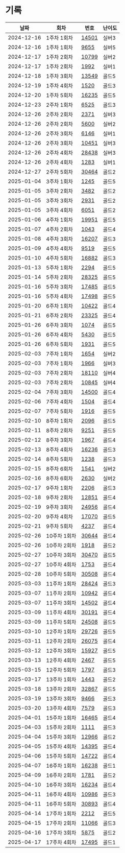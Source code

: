 # 기록

|날짜|회차|번호|난이도|
|--|--|--|--
|2024-12-16|1주차 1회차|[14501](/hjk0761/14501/README.md)|실버3|
|2024-12-16|1주차 1회차|[9655](/hjk0761/09655/README.md)|실버5|
|2024-12-17|1주차 2회차|[10799](/hjk0761/10799/README.md)|실버2|
|2024-12-17|1주차 2회차|[1992](/hjk0761/01992/README.md)|실버1|
|2024-12-18|1주차 3회차|[13549](/hjk0761/13549/README.md)|골드5|
|2024-12-19|1주차 4회차|[1520](/hjk0761/01520/README.md)|골드3|
|2024-12-20|1주차 5회차|[16235](/hjk0761/16235/README.md)|골드5|
|2024-12-23|2주차 1회차|[6525](/hjk0761/06525/README.md)|골드3|
|2024-12-26|2주차 2회차|[2371](/hjk0761/02371/README.md)|실버3|
|2024-12-26|2주차 2회차|[5600](/hjk0761/05600/README.md)|실버2|
|2024-12-26|2주차 3회차|[6146](/hjk0761/06146/README.md)|실버1|
|2024-12-26|2주차 3회차|[10451](/hjk0761/10451/README.md)|실버3|
|2024-12-26|2주차 4회차|[28438](/hjk0761/28438/README.md)|실버3|
|2024-12-26|2주차 4회차|[1283](/hjk0761/01283/README.md)|실버1|
|2024-12-27|2주차 5회차|[30464](/hjk0761/30464/README.md)|골드2|
|2025-01-04|3주차 1회차|[1245](/hjk0761/01245/README.md)|골드5|
|2025-01-05|3주차 2회차|[3482](/hjk0761/03482/README.md)|골드2|
|2025-01-05|3주차 3회차|[2931](/hjk0761/02931/README.md)|골드2|
|2025-01-05|3주차 4회차|[6051](/hjk0761/06051/README.md)|골드2|
|2025-01-06|4주차 1회차|[19951](/hjk0761/19951/README.md)|골드5|
|2025-01-07|4주차 2회차|[1043](/hjk0761/01043/README.md)|골드4|
|2025-01-08|4주차 3회차|[16207](/hjk0761/16207/README.md)|골드3|
|2025-01-09|4주차 4회차|[9519](/hjk0761/09519/README.md)|골드5|
|2025-01-10|4주차 5회차|[16882](/hjk0761/16882/README.md)|골드3|
|2025-01-13|5주차 1회차|[2294](/hjk0761/02294/README.md)|골드5|
|2025-01-14|5주차 2회차|[28325](/hjk0761/28325/README.md)|골드5|
|2025-01-16|5주차 3회차|[17485](/hjk0761/17485/README.md)|골드5|
|2025-01-16|5주차 4회차|[17498](/hjk0761/17498/README.md)|골드5|
|2025-01-20|6주차 1회차|[10422](/hjk0761/10422/README.md)|골드4|
|2025-01-21|6주차 2회차|[23325](/hjk0761/23325/README.md)|골드4|
|2025-01-26|6주차 3회차|[1074](/hjk0761/01074/README.md)|골드5|
|2025-01-26|6주차 4회차|[5430](/hjk0761/05430/README.md)|골드5|
|2025-01-26|6주차 5회차|[1931](/hjk0761/01931/README.md)|골드5|
|2025-02-03|7주차 1회차|[1654](/hjk0761/01654/README.md)|실버2|
|2025-02-03|7주차 1회차|[1966](/hjk0761/01966/README.md)|실버3|
|2025-02-03|7주차 2회차|[18110](/hjk0761/18110/README.md)|실버4|
|2025-02-03|7주차 2회차|[10845](/hjk0761/10845/README.md)|실버4|
|2025-02-04|7주차 3회차|[14500](/hjk0761/14500/README.md)|골드4|
|2025-02-06|7주차 4회차|[1504](/hjk0761/01504/README.md)|골드4|
|2025-02-07|7주차 5회차|[1916](/hjk0761/01916/README.md)|골드5|
|2025-02-10|8주차 1회차|[2096](/hjk0761/02096/README.md)|골드5|
|2025-02-11|8주차 2회차|[9251](/hjk0761/09251/README.md)|골드5|
|2025-02-12|8주차 3회차|[1967](/hjk0761/01967/README.md)|골드4|
|2025-02-13|8주차 4회차|[16236](/hjk0761/16236/README.md)|골드3|
|2025-02-14|8주차 5회차|[1238](/hjk0761/01238/README.md)|골드3|
|2025-02-15|8주차 6회차|[1541](/hjk0761/01541/README.md)|실버2|
|2025-02-16|8주차 6회차|[2630](/hjk0761/02630/README.md)|실버2|
|2025-02-17|9주차 1회차|[2206](/hjk0761/02206/README.md)|골드3|
|2025-02-18|9주차 2회차|[12851](/hjk0761/12851/README.md)|골드4|
|2025-02-19|9주차 3회차|[24956](/hjk0761/24956/README.md)|골드4|
|2025-02-20|9주차 4회차|[17070](/hjk0761/17070/README.md)|골드5|
|2025-02-21|9주차 5회차|[4237](/hjk0761/04237/README.md)|골드4|
|2025-02-26|10주차 1회차|[30644](/hjk0761/30644/README.md)|골드4|
|2025-02-26|10주차 2회차|[1918](/hjk0761/01918/README.md)|골드2|
|2025-02-27|10주차 3회차|[30470](/hjk0761/30470/README.md)|골드5|
|2025-02-27|10주차 4회차|[1753](/hjk0761/01753/README.md)|골드4|
|2025-02-28|10주차 5회차|[30508](/hjk0761/30508/README.md)|골드4|
|2025-03-03|11주차 1회차|[28424](/hjk0761/28424/README.md)|골드3|
|2025-03-07|11주차 2회차|[10942](/hjk0761/10942/README.md)|골드4|
|2025-03-07|11주차 3회차|[14502](/hjk0761/14502/README.md)|골드4|
|2025-03-09|11주차 4회차|[30191](/hjk0761/30191/README.md)|골드4|
|2025-03-09|11주차 5회차|[24508](/hjk0761/24508/README.md)|골드5|
|2025-03-10|12주차 1회차|[29726](/hjk0761/29726/README.md)|골드5|
|2025-03-11|12주차 2회차|[26075](/hjk0761/26075/README.md)|골드4|
|2025-03-12|12주차 3회차|[15927](/hjk0761/15927/README.md)|골드5|
|2025-03-13|12주차 4회차|[2467](/hjk0761/02467/README.md)|골드5|
|2025-03-15|12주차 5회차|[1797](/hjk0761/01797/README.md)|골드3|
|2025-03-17|13주차 1회차|[1443](/hjk0761/01443/README.md)|골드2|
|2025-03-18|13주차 2회차|[32867](/hjk0761/32867/README.md)|골드5|
|2025-03-19|13주차 3회차|[9466](/hjk0761/09466/README.md)|골드3|
|2025-03-20|13주차 4회차|[7579](/hjk0761/07579/README.md)|골드3|
|2025-04-01|15주차 1회차|[16465](/hjk0761/16465/README.md)|골드4|
|2025-04-03|15주차 2회차|[1111](/hjk0761/01111/README.md)|골드3|
|2025-04-04|15주차 3회차|[12966](/hjk0761/12966/README.md)|골드2|
|2025-04-05|15주차 4회차|[14395](/hjk0761/14395/README.md)|골드4|
|2025-04-06|15주차 5회차|[14722](/hjk0761/14722/README.md)|골드4|
|2025-04-07|16주차 1회차|[16238](/hjk0761/16238/README.md)|골드1|
|2025-04-09|16주차 2회차|[1781](/hjk0761/01781/README.md)|골드2|
|2025-04-10|16주차 3회차|[16234](/hjk0761/16234/README.md)|골드4|
|2025-04-11|16주차 4회차|[10986](/hjk0761/10986/README.md)|골드3|
|2025-04-11|16주차 5회차|[30893](/hjk0761/30893/README.md)|골드4|
|2025-04-14|17주차 1회차|[2212](/hjk0761/02212/README.md)|골드5|
|2025-04-15|17주차 2회차|[11066](/hjk0761/11066/README.md)|골드3|
|2025-04-16|17주차 3회차|[5875](/hjk0761/05875/README.md)|골드2|
|2025-04-17|17주차 4회차|[17495](/hjk0761/17495/README.md)|골드1|
